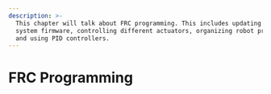 ```yaml
---
description: >-
  This chapter will talk about FRC programming. This includes updating control
  system firmware, controlling different actuators, organizing robot programs,
  and using PID controllers.
---
```


# FRC Programming

